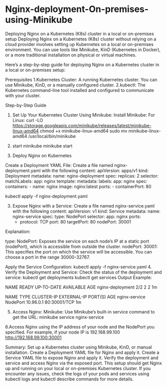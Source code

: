 # Nginx-deployment-On-premises-using-Minikube
Deploying Nginx on a Kubernetes (K8s) cluster in a local or on-premises setup
Deploying Nginx on a Kubernetes (K8s) cluster without relying on a cloud provider involves setting up Kubernetes on a local or on-premises environment. You can use tools like Minikube, KinD (Kubernetes in Docker), or a more traditional installation on physical or virtual machines.

Here’s a step-by-step guide for deploying Nginx on a Kubernetes cluster in a local or on-premises setup:

Prerequisites
1.Kubernetes Cluster: A running Kubernetes cluster. You can use Minikube, KinD, or a manually configured cluster.
2.kubectl: The Kubernetes command-line tool installed and configured to communicate with your cluster.

Step-by-Step Guide
1. Set Up Your Kubernetes Cluster
Using Minikube:
Install Minikube:
For Linux:
curl -LO https://storage.googleapis.com/minikube/releases/latest/minikube-linux-amd64
chmod +x minikube-linux-amd64
sudo mv minikube-linux-amd64 /usr/local/bin/minikube
2. start minikube
minikube start

2. Deploy Nginx on Kubernetes

Create a Deployment YAML File:
Create a file named nginx-deployment.yaml with the following content:
apiVersion: apps/v1
kind: Deployment
metadata:
  name: nginx-deployment
spec:
  replicas: 2
  selector:
    matchLabels:
      app: nginx
  template:
    metadata:
      labels:
        app: nginx
    spec:
      containers:
      - name: nginx
        image: nginx:latest
        ports:
        - containerPort: 80

kubectl apply -f nginx-deployment.yaml

3. Expose Nginx with a Service:
Create a file named nginx-service.yaml with the following content:
apiVersion: v1
kind: Service
metadata:
  name: nginx-service
spec:
  type: NodePort
  selector:
    app: nginx
  ports:
    - protocol: TCP
      port: 80
      targetPort: 80
      nodePort: 30001

Explanation:

type: NodePort: Exposes the service on each node’s IP at a static port (nodePort), which is accessible from outside the cluster.
nodePort: 30001: This specifies the port on which the service will be accessible. You can choose a port in the range 30000-32767.

Apply the Service Configuration:
kubectl apply -f nginx-service.yaml
4. Verify the Deployment and Service:
Check the status of the deployment and service:
kubectl get deployments
kubectl get services
Output Example:

NAME                READY   UP-TO-DATE   AVAILABLE   AGE
nginx-deployment    2/2     2            2           1m

NAME            TYPE       CLUSTER-IP   EXTERNAL-IP   PORT(S)        AGE
nginx-service   NodePort   10.96.0.1    <none>        80:30001/TCP   1m

5. Access Nginx:
Minikube: Use Minikube’s built-in service command to get the URL:
minikube service nginx-service

6.Access Nginx using the IP address of your node and the NodePort you specified. 
For example, if your node IP is 192.168.99.100
http://192.168.99.100:30001

Summary:
Set up a Kubernetes cluster using Minikube, KinD, or manual installation.
Create a Deployment YAML file for Nginx and apply it.
Create a Service YAML file to expose Nginx and apply it.
Verify the deployment and service and access Nginx via the exposed port.
This setup should get Nginx up and running on your local or on-premises Kubernetes cluster. If you encounter any issues, check the logs of your pods and services using kubectl logs and kubectl describe commands for more details.
















